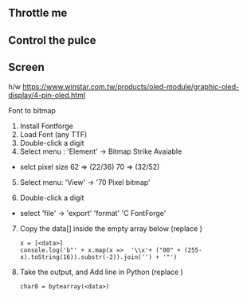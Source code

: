 
##  Throttle me

## Control the pulce 

## Screen

h/w
https://www.winstar.com.tw/products/oled-module/graphic-oled-display/4-pin-oled.html



Font to bitmap

1. Install Fontforge
2. Load Font (any TTF)
3. Double-click a digit
4. Select menu : 'Element' -> Bitmap Strike Avaiable
  - selct pixel size 
	62 => (22/36)
	70 => (32/52)

5. Select menu: 'View' -> '70 Pixel bitmap'

6. Double-click a digit
 - select 'file' -> 'export'
   'format' 'C FontForge'

7. Copy the data[] inside the empty array below (replace <data>)


    ```
    x = [<data>]
    console.log('b"' + x.map(x =>  '\\x'+ ("00" + (255-x).toString(16)).substr(-2)).join('') + '"')
    ```

8. Take the output, and Add line in Python (replace <data>)
    ```
    char0 = bytearray(<data>)
